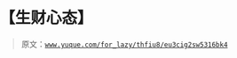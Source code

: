 # 【生财心态】

> 原文：[`www.yuque.com/for_lazy/thfiu8/eu3cig2sw5316bk4`](https://www.yuque.com/for_lazy/thfiu8/eu3cig2sw5316bk4)



